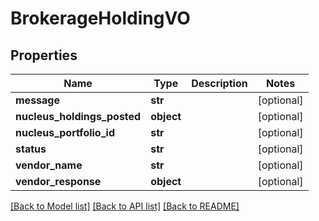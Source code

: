 # BrokerageHoldingVO

## Properties
Name | Type | Description | Notes
------------ | ------------- | ------------- | -------------
**message** | **str** |  | [optional] 
**nucleus_holdings_posted** | **object** |  | [optional] 
**nucleus_portfolio_id** | **str** |  | [optional] 
**status** | **str** |  | [optional] 
**vendor_name** | **str** |  | [optional] 
**vendor_response** | **object** |  | [optional] 

[[Back to Model list]](../README.md#documentation-for-models) [[Back to API list]](../README.md#documentation-for-api-endpoints) [[Back to README]](../README.md)


